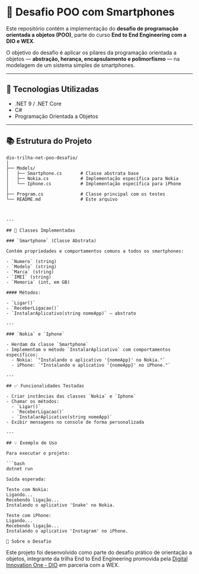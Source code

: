 # 📱 Desafio POO com Smartphones

Este repositório contém a implementação do **desafio de programação orientada a objetos (POO)**, parte do curso **End to End Engineering com a DIO e WEX**.

O objetivo do desafio é aplicar os pilares da programação orientada a objetos — **abstração, herança, encapsulamento e polimorfismo** — na modelagem de um sistema simples de smartphones.

---

## 🚀 Tecnologias Utilizadas

- .NET 9 / .NET Core
- C#
- Programação Orientada a Objetos

---

## 📚 Estrutura do Projeto

```text
dio-trilha-net-poo-desafio/
│
├── Models/
│   ├── Smartphone.cs       # Classe abstrata base
│   ├── Nokia.cs            # Implementação específica para Nokia
│   └── Iphone.cs           # Implementação específica para iPhone
│
├── Program.cs              # Classe principal com os testes
└── README.md               # Este arquivo



---

## 📱 Classes Implementadas

### `Smartphone` (Classe Abstrata)

Contém propriedades e comportamentos comuns a todos os smartphones:

- `Numero` (string)
- `Modelo` (string)
- `Marca` (string)
- `IMEI` (string)
- `Memoria` (int, em GB)

#### Métodos:

- `Ligar()`
- `ReceberLigacao()`
- `InstalarAplicativo(string nomeApp)` — abstrato

---

### `Nokia` e `Iphone`

- Herdam da classe `Smartphone`
- Implementam o método `InstalarAplicativo` com comportamentos específicos:
  - Nokia: `"Instalando o aplicativo '{nomeApp}' no Nokia."`
  - iPhone: `"Instalando o aplicativo '{nomeApp}' no iPhone."`

---

## ✅ Funcionalidades Testadas

- Criar instâncias das classes `Nokia` e `Iphone`
- Chamar os métodos:
  - `Ligar()`
  - `ReceberLigacao()`
  - `InstalarAplicativo(string nomeApp)`
- Exibir mensagens no console de forma personalizada

---

## 💡 Exemplo de Uso

Para executar o projeto:

```bash
dotnet run

Saída esperada:

Teste com Nokia:
Ligando...
Recebendo ligação...
Instalando o aplicativo 'Snake' no Nokia.

Teste com iPhone:
Ligando...
Recebendo ligação...
Instalando o aplicativo 'Instagram' no iPhone.

🧠 Sobre o Desafio
```
Este projeto foi desenvolvido como parte do desafio prático de orientação a objetos,
integrante da trilha End to End Engineering promovida pela
[Digital Innovation One - DIO](https://www.dio.me/sign-up?ref=4Z05DTHSFX/) em parceria com a WEX.




